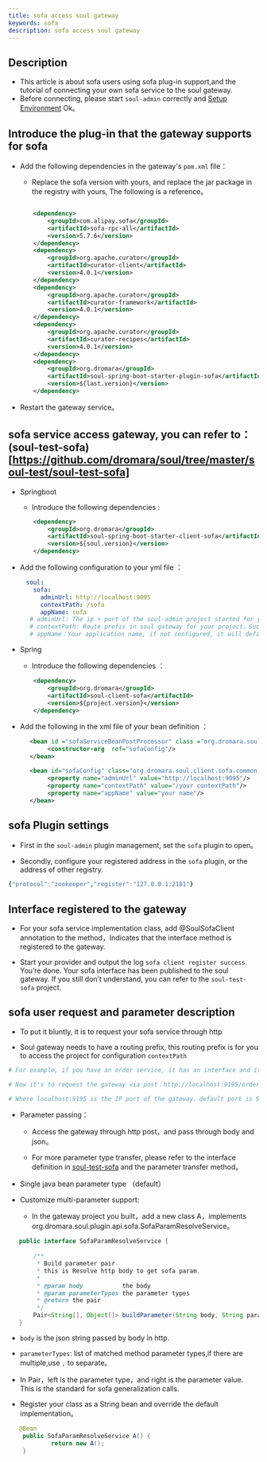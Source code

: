 ```yaml
---
title: sofa access soul gateway
keywords: sofa
description: sofa access soul gateway
---
```


## Description

* This article is about sofa users using sofa plug-in support,and the tutorial of connecting your own sofa service to the soul gateway.
* Before connecting, please start `soul-admin` correctly and [Setup Environment](setup.md) Ok。

## Introduce the plug-in that the gateway supports for sofa

* Add the following dependencies in the gateway's `pom.xml` file：

  * Replace the sofa version with yours, and replace the jar package in the registry with yours, The following is a reference。

 ```xml

	    <dependency>
            <groupId>com.alipay.sofa</groupId>
            <artifactId>sofa-rpc-all</artifactId>
            <version>5.7.6</version>
        </dependency>
        <dependency>
            <groupId>org.apache.curator</groupId>
            <artifactId>curator-client</artifactId>
            <version>4.0.1</version>
        </dependency>
        <dependency>
            <groupId>org.apache.curator</groupId>
            <artifactId>curator-framework</artifactId>
            <version>4.0.1</version>
        </dependency>
        <dependency>
            <groupId>org.apache.curator</groupId>
            <artifactId>curator-recipes</artifactId>
            <version>4.0.1</version>
        </dependency>
        <dependency>
            <groupId>org.dromara</groupId>
            <artifactId>soul-spring-boot-starter-plugin-sofa</artifactId>
            <version>${last.version}</version>
        </dependency>

  ```

* Restart the gateway service。

## sofa service access gateway, you can refer to：(soul-test-sofa)[https://github.com/dromara/soul/tree/master/soul-test/soul-test-sofa]

 * Springboot

    * Introduce the following dependencies :
 ```xml
        <dependency>
            <groupId>org.dromara</groupId>
            <artifactId>soul-spring-boot-starter-client-sofa</artifactId>
            <version>${soul.version}</version>
        </dependency>
 ```

  * Add the following configuration to your yml file ：

   ```yaml
        soul:
          sofa:
            adminUrl: http://localhost:9095
            contextPath: /sofa
            appName: sofa
         # adminUrl: The ip + port of the soul-admin project started for you, pay attention to adding http://
         # contextPath: Route prefix in soul gateway for your project，Such as /order ，/product etc，The gateway will route according to your prefix.
         # appName：Your application name, if not configured, it will default to the name in the application in the sofa configuration
  ```

* Spring

   * Introduce the following dependencies ：
 ```xml
        <dependency>
            <groupId>org.dromara</groupId>
            <artifactId>soul-client-sofa</artifactId>
            <version>${project.version}</version>
        </dependency>
   ```
   * Add the following in the xml file of your bean definition ：
   
  ```xml
        <bean id ="sofaServiceBeanPostProcessor" class ="org.dromara.soul.client.sofa.SofaServiceBeanPostProcessor">
             <constructor-arg  ref="sofaConfig"/>
        </bean>

        <bean id="sofaConfig" class="org.dromara.soul.client.sofa.common.config.SofaConfig">
             <property name="adminUrl" value="http://localhost:9095"/>
             <property name="contextPath" value="/your contextPath"/>
             <property name="appName" value="your name"/>
        </bean>
   ```

## sofa Plugin settings

* First in the `soul-admin` plugin management, set the `sofa` plugin to open。

* Secondly, configure your registered address in the `sofa` plugin, or the address of other registry.

```yaml
{"protocol":"zookeeper","register":"127.0.0.1:2181"}
```

## Interface registered to the gateway

* For your sofa service implementation class, add @SoulSofaClient annotation to the method，Indicates that the interface method is registered to the gateway.

* Start your provider and output the log `sofa client register success`. You’re done. Your sofa interface has been published to the soul gateway. If you still don’t understand, you can refer to the `soul-test-sofa` project.

## sofa user request and parameter description

* To put it bluntly, it is to request your sofa service through http

* Soul gateway needs to have a routing prefix, this routing prefix is ​​for you to access the project for configuration `contextPath`

```yaml
# For example, if you have an order service, it has an interface and its registration path /order/test/save

# Now it's to request the gateway via post：http://localhost:9195/order/test/save

# Where localhost:9195 is the IP port of the gateway，default port is 9195 ，/order is the contextPath of your sofa access gateway configuration
```

* Parameter passing：

   * Access the gateway through http post，and pass through body and json。

   * For more parameter type transfer, please refer to the interface definition in [soul-test-sofa](https://github.com/dromara/soul/tree/master/soul-test/soul-test-sofa) and the parameter transfer method。

* Single java bean parameter type （default）

* Customize multi-parameter support:

  * In the gateway project you built，add a new class A，implements org.dromara.soul.plugin.api.sofa.SofaParamResolveService。

 ```java
    public interface SofaParamResolveService {
    
        /**
         * Build parameter pair.
         * this is Resolve http body to get sofa param.
         *
         * @param body           the body
         * @param parameterTypes the parameter types
         * @return the pair
         */
        Pair<String[], Object[]> buildParameter(String body, String parameterTypes);
    }
  ```

  * `body` is the json string passed by body in http. 

  *  `parameterTypes`: list of matched method parameter types,if there are multiple,use `,` to separate。

  *  In Pair，left is the parameter type，and right is the parameter value. This is the standard for sofa generalization calls.

  * Register your class as a String bean and override the default implementation。

 ```java
    @Bean
     public SofaParamResolveService A() {
             return new A();
     }
  ```
